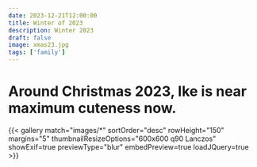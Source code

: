 ```yaml
---
date: 2023-12-21T12:00:00
title: Winter of 2023
description: Winter 2023
draft: false
image: xmas23.jpg
tags: ['family']
---
```


# Around Christmas 2023, Ike is near maximum cuteness now.

{{< gallery match="images/*" sortOrder="desc" rowHeight="150" margins="5" thumbnailResizeOptions="600x600 q90 Lanczos" showExif=true previewType="blur" embedPreview=true loadJQuery=true >}}